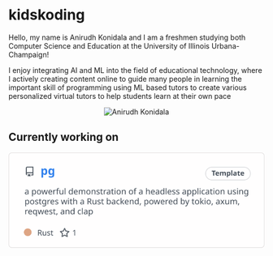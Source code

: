 # kidskoding

Hello, my name is Anirudh Konidala and
I am a freshmen studying both Computer Science and Education at the University of Illinois Urbana-Champaign!

I enjoy integrating AI and ML into the field of educational technology, where I actively
creating content online to guide many people
in learning the important skill of programming using ML based tutors to create
various personalized virtual tutors to help students learn at their own pace

<div style="text-align: center">
  <img
      src="./anirudh.png"
      alt="Anirudh Konidala"
      width="33%"
      height="33%"
  />
</div>


## Currently working on

[![pg](./current_repo_card.svg)](https://github.com/kidskoding/pg)
